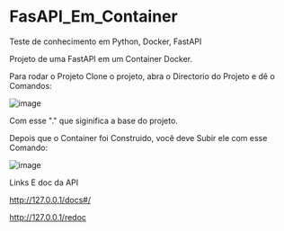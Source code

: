 # FasAPI_Em_Container

Teste de conhecimento em Python, Docker, FastAPI


 Projeto de uma FastAPI em um Container Docker.
 

Para rodar o Projeto Clone o projeto, abra o Directorio do Projeto e dê o Comandos:

![image](https://user-images.githubusercontent.com/40872405/153741559-758fc86b-a8c3-4f62-b8b1-8de0fe7e013a.png)

Com esse "." que siginifica a base do projeto.

Depois que o Container foi Construido, você deve Subir ele com esse Comando:

![image](https://user-images.githubusercontent.com/40872405/153741596-cb703441-7c34-4021-8557-0cc29f1154bb.png)



Links E doc da API 

http://127.0.0.1/docs#/

http://127.0.0.1/redoc
